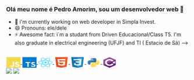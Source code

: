 ### Olá meu nome é Pedro Amorim, sou um desenvolvedor web  👋

- 🔭 i'm currently working on web developer in Simpla Invest.
- 😄 Pronouns: ele/dele
- ⚡ Awesome fact: i´m a studant from Driven Educacional/Class T5. I'm also graduate in electrical engineering (UFJF) and TI ( Estacio de Sá)
-->
<div align="center">
  <a href="https://github.com/titular33">
</div>
<div style="display: inline_block"><br>
  <img align="center" alt="Titu-Js" height="30" width="40" src="https://raw.githubusercontent.com/devicons/devicon/master/icons/javascript/javascript-plain.svg">
  <img align="center" alt="Titu-Ts" height="30" width="40" src="https://raw.githubusercontent.com/devicons/devicon/master/icons/typescript/typescript-plain.svg">
  <img align="center" alt="Titu-React" height="30" width="40" src="https://raw.githubusercontent.com/devicons/devicon/master/icons/react/react-original.svg">
  <img align="center" alt="Titu-HTML" height="30" width="40" src="https://raw.githubusercontent.com/devicons/devicon/master/icons/html5/html5-original.svg">
  <img align="center" alt="Titu-CSS" height="30" width="40" src="https://raw.githubusercontent.com/devicons/devicon/master/icons/css3/css3-original.svg">
  <img align="center" alt="Titu-Python" height="30" width="40" src="https://raw.githubusercontent.com/devicons/devicon/master/icons/python/python-original.svg">
  <img align="center" alt="Titu-Csharp" height="30" width="40" src="https://raw.githubusercontent.com/devicons/devicon/master/icons/csharp/csharp-original.svg">
  
<div>  
  <a href = "mailto:amorim.pedro@engenharia.ufjf.br"><img src="https://img.shields.io/badge/-Gmail-%23333?style=for-the-badge&logo=gmail&logoColor=white" target="_blank"></a>
  <a href="https://www.linkedin.com/in/pedro-henrique-da-silva-amorim-428315169/" target="_blank"><img src="https://img.shields.io/badge/-LinkedIn-%230077B5?style=for-the-badge&logo=linkedin&logoColor=white" target="_blank"></a> 
  </div>
